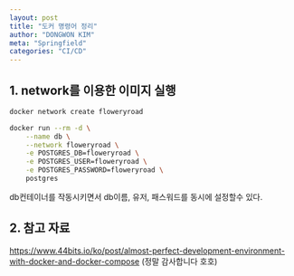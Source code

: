 ```yaml
---
layout: post
title: "도커 명령어 정리"
author: "DONGWON KIM"
meta: "Springfield"
categories: "CI/CD"
---
```


## 1. network를 이용한 이미지 실행
```bash
docker network create floweryroad

docker run --rm -d \
    --name db \
    --network floweryroad \
    -e POSTGRES_DB=floweryroad \
    -e POSTGRES_USER=floweryroad \
    -e POSTGRES_PASSWORD=floweryroad \
    postgres
```

db컨테이너를 작동시키면서 db이름, 유저, 패스워드를 동시에 설정할수 있다.

## 2. 참고 자료
https://www.44bits.io/ko/post/almost-perfect-development-environment-with-docker-and-docker-compose
(정말 감사합니다 호호)
